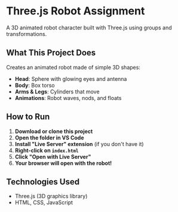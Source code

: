 # Three.js Robot Assignment

A 3D animated robot character built with Three.js using groups and transformations.

## What This Project Does

Creates an animated robot made of simple 3D shapes:
- **Head**: Sphere with glowing eyes and antenna
- **Body**: Box torso
- **Arms & Legs**: Cylinders that move
- **Animations**: Robot waves, nods, and floats

## How to Run

1. **Download or clone this project**
2. **Open the folder in VS Code**
3. **Install "Live Server" extension** (if you don't have it)
4. **Right-click on `index.html`**
5. **Click "Open with Live Server"**
6. **Your browser will open with the robot!**


## Technologies Used

- Three.js (3D graphics library)
- HTML, CSS, JavaScript

